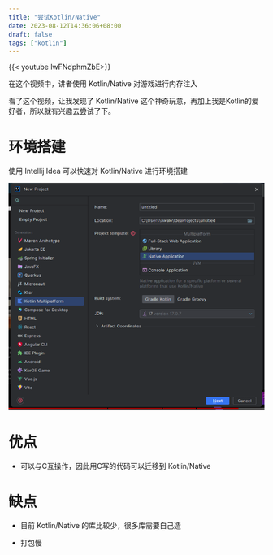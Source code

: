 ```yaml
---
title: "尝试Kotlin/Native"
date: 2023-08-12T14:36:06+08:00
draft: false
tags: ["kotlin"]
---
```


{{< youtube lwFNdphmZbE>}}

在这个视频中，讲者使用 Kotlin/Native 对游戏进行内存注入

看了这个视频，让我发现了 Kotlin/Native 这个神奇玩意，再加上我是Kotlin的爱好者，所以就有兴趣去尝试了下。

# 环境搭建

使用 Intellij Idea 可以快速对 Kotlin/Native 进行环境搭建

![image-20230812145122613](./assets/image-20230812145122613.png)

# 优点

- 可以与C互操作，因此用C写的代码可以迁移到 Kotlin/Native

# 缺点

- 目前 Kotlin/Native 的库比较少，很多库需要自己造

- 打包慢

  
